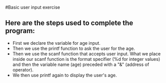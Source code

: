 #Basic user input exercise

## Here are the steps used to complete the program:

- First we declare the variable for age input.
- Then we use the printf function to ask the user for the age.
- Then we use the scanf function that accepts user input. What we place inside our scanf function is the format specifier (%d for integer values) and then the variable name (age) preceded with a "&" (address of operator).
- We then use printf again to display the user's age.